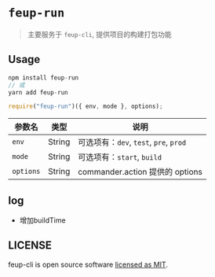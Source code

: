 # `feup-run`

> 主要服务于 `feup-cli`, 提供项目的构建打包功能

## Usage

```js
npm install feup-run
// 或
yarn add feup-run

require("feup-run")({ env, mode }, options);
```

| 参数名    | 类型   | 说明                                   |
| --------- | ------ | -------------------------------------- |
| `env`     | String | 可选项有：`dev`, `test`, `pre`, `prod` |
| `mode`    | String | 可选项有：`start`, `build`             |
| `options` | String | commander.action 提供的 options        |

## log

- 增加buildTime
## LICENSE

feup-cli is open source software [licensed as MIT](/LICENSE.md).
